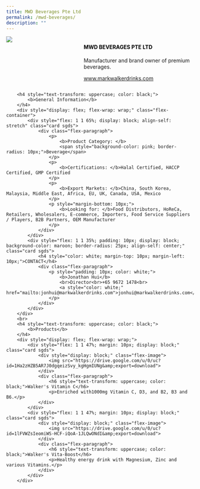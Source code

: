 ```yaml
---
title: MWD Beverages Pte Ltd
permalink: /mwd-beverages/
description: ""
---
```

<div class="flex-paragraph">
			<div style="display: flex; flex-wrap: wrap;" class="flex-container">
				<div style="flex: 1 1 40%; display: block;" class="card sgds">
					<img src="https://drive.google.com/u/0/uc?id=14WrsKEoxlt-BSdXdt979CnXvh7DivCkM&amp;export=download">
				</div>
				<div style="flex: 1 1 58%; display: block; margin-left: 3px" class="card-sgds">
					<h4 style="text-transform: uppercase; color: black;"><b>MWD Beverages Pte Ltd</b></h4>
					<p>Manufacturer and brand owner of premium beverages.</p>
					<p><a target="_blank" href="https://www.markwalkerdrinks.com">www.markwalkerdrinks.com</a></p>
				</div>
			</div>
		</div>
	
	
		<h4 style="text-transform: uppercase; color: black;">
			<b>General Information</b>
		</h4>
		<div style="display: flex; flex-wrap: wrap;" class="flex-container">
			<div style="flex: 1 1 65%; display: block; align-self: stretch" class="card sgds">
				<div class="flex-paragraph">
					<p>
						<b>Product Category: </b>
						<span style="background-color: pink; border-radius: 10px;">Beverage</span>
					</p>
					<p>
						<b>Certifications: </b>Halal Certified, HACCP Certified, GMP Certified
					</p>
					<p>
						<b>Export Markets: </b>China, South Korea, Malaysia, Middle East, Africa, EU, UK, Canada, USA, Mexico
					</p>
					<p style="margin-bottom: 10px;">
						<b>Looking for: </b>Food Distributors, HoReCa, Retailers, Wholesalers, E-commerce, Importers, Food Service Suppliers / Players, B2B Partners, OEM Manufacturer
					</p>
				</div>
			</div>
			<div style="flex: 1 1 35%; padding: 10px; display: block; background-color: maroon; border-radius: 25px; align-self: center;" class="card sgds">
				<h4 style="color: white; margin-top: 10px; margin-left: 10px;">CONTACT</h4>
				<div class="flex-paragraph">
					<p style="padding: 10px; color: white;">
						<b>Jonathan Hui</b>
						<br>Director<br>+65 9672 1478<br>
						<a style="color: white;" href="mailto:jonhui@markwalkerdrinks.com">jonhui@markwalkerdrinks.com</a>
					</p>
				</div>
			</div>
		</div>
		<br>
		<h4 style="text-transform: uppercase; color: black;">
			<b>Products</b>
		</h4>
		<div style="display: flex; flex-wrap: wrap;">
			<div style="flex: 1 1 47%; margin: 10px; display: block;" class="card sgds">
				<div style="display: block;" class="flex-image">
					<img src="https://drive.google.com/u/0/uc?id=1Ha2zHZB5AR7J0dgqeizSvy_kgHgmIUNg&amp;export=download">
				</div>
				<div class="flex-paragraph">
					<h6 style="text-transform: uppercase; color: black;">Walker's Vitamin C</h6>
					<p>Enriched with1000mg Vitamin C, D3, and B2, B3 and B6.</p>
				</div>
			</div>
			<div style="flex: 1 1 47%; margin: 10px; display: block;" class="card sgds">
				<div style="display: block;" class="flex-image">
					<img src="https://drive.google.com/u/0/uc?id=1lFVWZsIeomiWS-HCF-iQoA-1JLQwONdI&amp;export=download">
				</div>
				<div class="flex-paragraph">
					<h6 style="text-transform: uppercase; color: black;">Walker's Vita-Boost</h6>
					<p>Healthy energy drink with Magnesium, Zinc and various Vitamins.</p>
				</div>
			</div>
		</div>